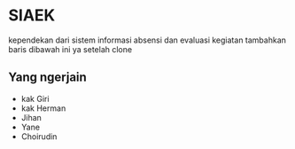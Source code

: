 SIAEK
=====
kependekan dari sistem informasi absensi dan evaluasi kegiatan
tambahkan baris dibawah ini ya setelah clone

## Yang ngerjain
* kak Giri
* kak Herman
* Jihan
* Yane
* Choirudin